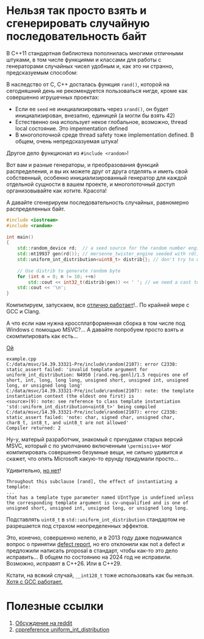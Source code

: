 # Нельзя так просто взять и сгенерировать случайную последовательность байт

В C++11 стандартная библиотека пополнилась многими отличными штуками, в том числе функциями и классами для работы с генераторами случайных чисел удобным и, как это ни странно, предсказуемым способом:

В наследство от C, С++ досталась функция `rand()`, которой на сегодняшний день не рекомендуется пользоваться нигде, кроме как совершенно игрушечных проектах:
- Если ее `seed` не инициализировать через `srand()`, он будет инициализирован, внезапно, единицей (а могли бы взять 42)
- Естественно она использует некое глобальное, возможно, thread local состояние. Это impementation defined
- В многопоточной среде thread safety тоже implementation defined. 
В общем, очень непредсказуемая штука!

Другое дело функционал из `#include <random>`!

Вот вам и разные генераторы, и преобразования функций распределения, и вы их можете друг от друга отделять и иметь свой собственный, особенно инициализированный генератор для каждой отдельной сущности в вашем проекте, и многопоточный доступ организовывайте как хотите. Красота!

А давайте сгенерируем последовательность случайных, равномерно распределенных байт.

```C++
#include <iostream>
#include <random>
 
int main()
{
    std::random_device rd;  // a seed source for the random number engine
    std::mt19937 gen(rd()); // mersenne_twister_engine seeded with rd()
    std::uniform_int_distribution<uint8_t> distrib{}; // don't try to use std::byte! it won't compile
 
    // Use distrib to generate random byte
    for (int n = 0; n != 10; ++n)
        std::cout << int32_t(distrib(gen)) << ' '; // we need a cast to print numeric values instead of characters
    std::cout << '\n';
}
```
Компилируем, запускаем, все [отлично работает](https://godbolt.org/z/xh1bY7PTq)!..
По крайней мере c GCC и Clang.

А что если нам нужна кроссплатформенная сборка в том числе под Windows с помощью MSVC?... А давайте попробуем просто взять и скомпилировать как есть...

[Ой](https://godbolt.org/z/Ka93s7sW6)

```
example.cpp
C:/data/msvc/14.39.33321-Pre/include\random(2107): error C2338: static_assert failed: 'invalid template argument for uniform_int_distribution: N4950 [rand.req.genl]/1.5 requires one of short, int, long, long long, unsigned short, unsigned int, unsigned long, or unsigned long long'
C:/data/msvc/14.39.33321-Pre/include\random(2107): note: the template instantiation context (the oldest one first) is
<source>(9): note: see reference to class template instantiation 'std::uniform_int_distribution<uint8_t>' being compiled
C:/data/msvc/14.39.33321-Pre/include\random(2107): error C2338: static_assert failed: 'note: char, signed char, unsigned char, char8_t, int8_t, and uint8_t are not allowed'
Compiler returned: 2
```

Ну-у, матерый разработчик, знакомый с причудами старых версий MSVC, который с по умолчанию включенным `\permissive+` мог компилировать совершенно безумные вещи, не сильно удивится и скажет, что опять Microsoft какую-то ерунду придумали просто...

Удивительно, [но нет](https://eel.is/c++draft/rand#req.genl-1.6)!

```
Throughout this subclause [rand], the effect of instantiating a template:
...
that has a template type parameter named UIntType is undefined unless the corresponding template argument is cv-unqualified and is one of unsigned short, unsigned int, unsigned long, or unsigned long long.
```

Подставлять `uint8_t` в `std::uniform_int_distribution` стандартом не разрешается под страхом неопределенных эффектов.

Это, конечно, совершенно нелепо, и в 2013 году даже поднимался вопрос о принятии [defect report](https://cplusplus.github.io/LWG/issue2326), но его отклонили как not a defect и предложили написать proposal в стандарт, чтобы как-то это дело исправить... В общем по состоянию на 2024 год не исправили. Возможно, исправят в C++26. Или в C++29.

Кстати, на всякий случай, `__int128_t` тоже использовать как бы нельзя. [Хотя с GCC работает.](https://godbolt.org/z/9Mxrx6aEr)

# Полезные ссылки
1. [Обсуждение на reddit](https://www.reddit.com/r/cpp/comments/1czwa5h/is_instantiating_stduniform_int_distributionuint8/)
2. [cppreference uniform_int_distribution](https://en.cppreference.com/w/cpp/numeric/random/uniform_int_distribution)

